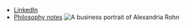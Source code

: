 - [LinkedIn](https://www.linkedin.com/in/alexandriathylane/)
- [Philosophy notes](https://www.alexandriathylane.com/philosophy)
![A business portrait of Alexandria Rohn](https://github.com/alexathylane/alexathylane.github.io/assets/2986736/afb7bee8-1969-4e4f-8ca3-117d2552d85c)

